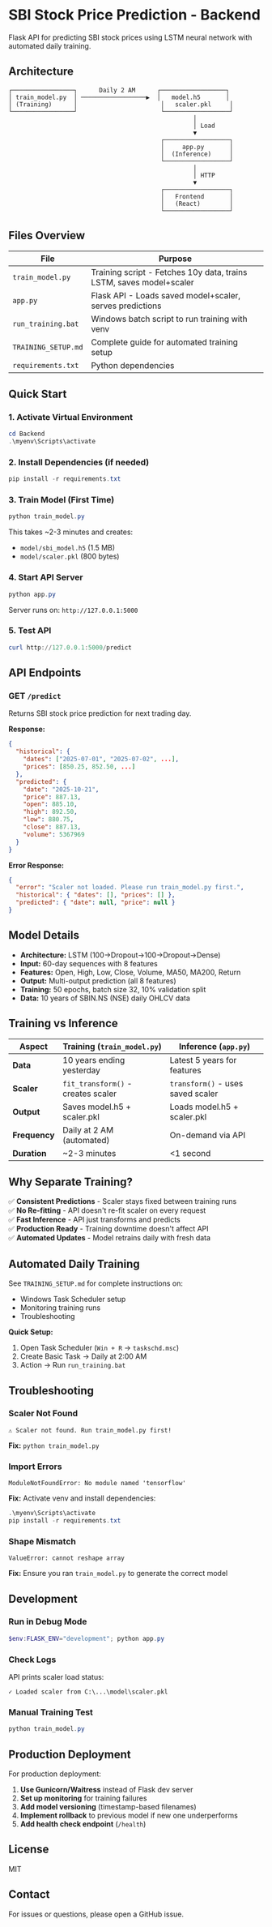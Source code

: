 # SBI Stock Price Prediction - Backend

Flask API for predicting SBI stock prices using LSTM neural network with automated daily training.

## Architecture

```
┌─────────────────┐      Daily 2 AM      ┌──────────────────┐
│ train_model.py  │ ──────────────────▶  │   model.h5       │
│ (Training)      │                       │   scaler.pkl     │
└─────────────────┘                       └──────────────────┘
                                                   │
                                                   │ Load
                                                   ▼
                                          ┌──────────────────┐
                                          │     app.py       │
                                          │  (Inference)     │
                                          └──────────────────┘
                                                   │
                                                   │ HTTP
                                                   ▼
                                          ┌──────────────────┐
                                          │   Frontend       │
                                          │   (React)        │
                                          └──────────────────┘
```

## Files Overview

| File | Purpose |
|------|---------|
| `train_model.py` | Training script - Fetches 10y data, trains LSTM, saves model+scaler |
| `app.py` | Flask API - Loads saved model+scaler, serves predictions |
| `run_training.bat` | Windows batch script to run training with venv |
| `TRAINING_SETUP.md` | Complete guide for automated training setup |
| `requirements.txt` | Python dependencies |

## Quick Start

### 1. Activate Virtual Environment
```powershell
cd Backend
.\myenv\Scripts\activate
```

### 2. Install Dependencies (if needed)
```powershell
pip install -r requirements.txt
```

### 3. Train Model (First Time)
```powershell
python train_model.py
```
This takes ~2-3 minutes and creates:
- `model/sbi_model.h5` (1.5 MB)
- `model/scaler.pkl` (800 bytes)

### 4. Start API Server
```powershell
python app.py
```
Server runs on: `http://127.0.0.1:5000`

### 5. Test API
```powershell
curl http://127.0.0.1:5000/predict
```

## API Endpoints

### GET `/predict`
Returns SBI stock price prediction for next trading day.

**Response:**
```json
{
  "historical": {
    "dates": ["2025-07-01", "2025-07-02", ...],
    "prices": [850.25, 852.50, ...]
  },
  "predicted": {
    "date": "2025-10-21",
    "price": 887.13,
    "open": 885.10,
    "high": 892.50,
    "low": 880.75,
    "close": 887.13,
    "volume": 5367969
  }
}
```

**Error Response:**
```json
{
  "error": "Scaler not loaded. Please run train_model.py first.",
  "historical": { "dates": [], "prices": [] },
  "predicted": { "date": null, "price": null }
}
```

## Model Details

- **Architecture:** LSTM (100→Dropout→100→Dropout→Dense)
- **Input:** 60-day sequences with 8 features
- **Features:** Open, High, Low, Close, Volume, MA50, MA200, Return
- **Output:** Multi-output prediction (all 8 features)
- **Training:** 50 epochs, batch size 32, 10% validation split
- **Data:** 10 years of SBIN.NS (NSE) daily OHLCV data

## Training vs Inference

| Aspect | Training (`train_model.py`) | Inference (`app.py`) |
|--------|----------------------------|---------------------|
| **Data** | 10 years ending yesterday | Latest 5 years for features |
| **Scaler** | `fit_transform()` - creates scaler | `transform()` - uses saved scaler |
| **Output** | Saves model.h5 + scaler.pkl | Loads model.h5 + scaler.pkl |
| **Frequency** | Daily at 2 AM (automated) | On-demand via API |
| **Duration** | ~2-3 minutes | <1 second |

## Why Separate Training?

✅ **Consistent Predictions** - Scaler stays fixed between training runs  
✅ **No Re-fitting** - API doesn't re-fit scaler on every request  
✅ **Fast Inference** - API just transforms and predicts  
✅ **Production Ready** - Training downtime doesn't affect API  
✅ **Automated Updates** - Model retrains daily with fresh data  

## Automated Daily Training

See `TRAINING_SETUP.md` for complete instructions on:
- Windows Task Scheduler setup
- Monitoring training runs
- Troubleshooting

**Quick Setup:**
1. Open Task Scheduler (`Win + R` → `taskschd.msc`)
2. Create Basic Task → Daily at 2:00 AM
3. Action → Run `run_training.bat`

## Troubleshooting

### Scaler Not Found
```
⚠ Scaler not found. Run train_model.py first!
```
**Fix:** `python train_model.py`

### Import Errors
```
ModuleNotFoundError: No module named 'tensorflow'
```
**Fix:** Activate venv and install dependencies:
```powershell
.\myenv\Scripts\activate
pip install -r requirements.txt
```

### Shape Mismatch
```
ValueError: cannot reshape array
```
**Fix:** Ensure you ran `train_model.py` to generate the correct model

## Development

### Run in Debug Mode
```powershell
$env:FLASK_ENV="development"; python app.py
```

### Check Logs
API prints scaler load status:
```
✓ Loaded scaler from C:\...\model\scaler.pkl
```

### Manual Training Test
```powershell
python train_model.py
```

## Production Deployment

For production deployment:

1. **Use Gunicorn/Waitress** instead of Flask dev server
2. **Set up monitoring** for training failures
3. **Add model versioning** (timestamp-based filenames)
4. **Implement rollback** to previous model if new one underperforms
5. **Add health check endpoint** (`/health`)

## License

MIT

## Contact

For issues or questions, please open a GitHub issue.
